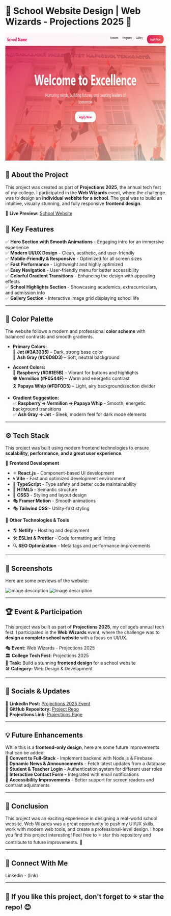 # 🏫 School Website Design | Web Wizards - Projections 2025 🎨 

<img src="https://github.com/Akarshjha03/React-School-WebSite/blob/main/img/Screenshot%202025-02-13%20151526.png" alt="Image description" width="800" height="400">


## 🌟 About the Project  
This project was created as part of **Projections 2025**, the annual tech fest of my college. I participated in the **Web Wizards** event, where the challenge was to design an **individual website for a school**. The goal was to build an intuitive, visually stunning, and fully responsive **frontend design**.  

🔗 **Live Preview:** [School Website](https://zippy-stardust-3bd47c.netlify.app)  

## 🎯 Key Features  
✅ **Hero Section with Smooth Animations** - Engaging intro for an immersive experience  
✅ **Modern UI/UX Design** - Clean, aesthetic, and user-friendly  
✅ **Mobile-Friendly & Responsive** - Optimized for all screen sizes  
✅ **Fast Performance** - Lightweight and highly optimized  
✅ **Easy Navigation** - User-friendly menu for better accessibility  
✅ **Colorful Gradient Transitions** - Enhancing the design with appealing effects  
✅ **School Highlights Section** - Showcasing academics, extracurriculars, and admission info  
✅ **Gallery Section** - Interactive image grid displaying school life  

---

## 🎨 Color Palette  
The website follows a modern and professional **color scheme** with balanced contrasts and smooth gradients.  

- **Primary Colors:**  
  🎨 **Jet (#3A3335)** – Dark, strong base color  
  🎨 **Ash Gray (#C6D8D3)** – Soft, neutral background  

- **Accent Colors:**  
  🔴 **Raspberry (#D81E5B)** – Vibrant for buttons and highlights  
  🟠 **Vermilion (#F0544F)** – Warm and energetic contrast  
  🎗 **Papaya Whip (#FDF0D5)** – Light, airy background/section divider  

- **Gradient Suggestion:**  
  ✅ **Raspberry → Vermilion → Papaya Whip** - Smooth, energetic background transitions  
  ✅ **Ash Gray → Jet** - Sleek, modern feel for dark mode elements  

---

## ⚙️ Tech Stack  
This project was built using modern frontend technologies to ensure **scalability, performance, and a great user experience**.  

🚀 **Frontend Development**  
- ⚛ **React.js** - Component-based UI development  
- 🌀 **Vite** - Fast and optimized development environment  
- 📜 **TypeScript** - Type safety and better code maintainability  
- 📄 **HTML5** - Semantic structure  
- 🎨 **CSS3** - Styling and layout design  
- 🎭 **Framer Motion** - Smooth animations  
- 🎭 **Tailwind CSS** - Utility-first styling  

🔧 **Other Technologies & Tools**  
- 🌎 **Netlify** - Hosting and deployment  
- 🛠 **ESLint & Prettier** - Code formatting and linting  
- 🔍 **SEO Optimization** - Meta tags and performance improvements  

---

## 📸 Screenshots  
Here are some previews of the website:  

<img src="https://github.com/user-attachments/assets/5de7595d-6cac-4653-be2f-25e8c6ac9e5b" alt="Image description" width="800" height="350">
<img src="https://github.com/user-attachments/assets/8e0b0967-26fa-4c40-b920-f030f5822669" alt="Image description" width="800" height="350">

---

## 🏆 Event & Participation  
This project was built as part of **Projections 2025**, my college’s annual tech fest. I participated in the **Web Wizards** event, where the challenge was to **design a complete school website** with a focus on UI/UX.  

🎭 **Event:** Web Wizards - Projections 2025  
🏛 **College Tech Fest:** Projections 2025  
🎨 **Task:** Build a stunning **frontend design** for a school website  
🛠 **Category:** Web Design & Development  

---

## 📢 Socials & Updates  
🔗 **LinkedIn Post:** [Projections 2025 Event](your-linkedin-post-placeholder)  
🔗 **GitHub Repository:** [Project Repo](your-github-repo-placeholder)  
🔗 **Projections Link:** [Projections Page](your-github-repo-placeholder)  

---

## 💡 Future Enhancements  
While this is a **frontend-only design**, here are some future improvements that can be added:  
🔹 **Convert to Full-Stack** - Implement backend with Node.js & Firebase  
🔹 **Dynamic News & Announcements** - Fetch latest updates from a database  
🔹 **Student & Teacher Login** - Authentication system for different user roles  
🔹 **Interactive Contact Form** - Integrated with email notifications  
🔹 **Accessibility Improvements** - Better support for screen readers and contrast adjustments  

---

## 🎯 Conclusion
This project was an exciting experience in designing a real-world school website. Web Wizards was a great opportunity to push my UI/UX skills, work with modern web tools, and create a professional-level design. I hope you find this project interesting! Feel free to ⭐ star this repository and contribute to future improvements. 🚀

---

## 🤝 Connect With Me

Linkedin - (link)

---

## 📌 If you like this project, don't forget to ⭐ star the repo! 😊
